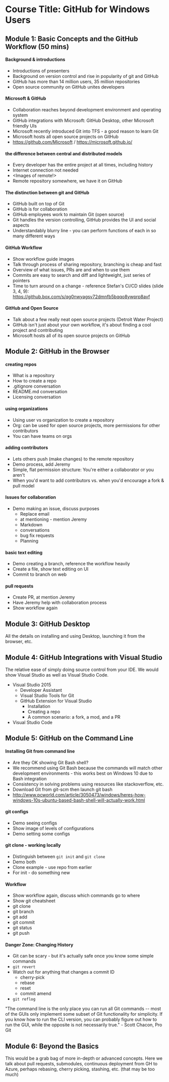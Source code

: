 # Course Title: GitHub for Windows Users
## Module 1: Basic Concepts and the GitHub Workflow (50 mins)

#### Background & introductions

- Introductions of presenters
- Background on version control and rise in popularity of git and GitHub
- GitHub has more than 14 million users, 35 million repositories
- Open source community on GitHub unites developers

#### Microsoft & GitHub

- Collaboration reaches beyond development environment and operating system
- GitHub integrations with Microsoft: GitHub Desktop, other Microsoft friendly UIs
- Microsoft recently introduced Git into TFS - a good reason to learn Git
- Microsoft hosts all open source projects on GitHub
- https://github.com/Microsoft / https://microsoft.github.io/

#### the difference between central and distributed models

- Every developer has the entire project at all times, including history
- Internet connection not needed
- <Images of remote!>
- Remote repository somewhere, we have it on GitHub

#### The distinction between git and GitHub

- GitHub built on top of Git
- GitHub is for collaboration
- GitHub employees work to maintain Git (open source)
- Git handles the version controlling, GitHub provides the UI and social aspects
- Understandably blurry line - you can perform functions of each in so many different ways

#### GitHub Workflow

- Show workflow guide images
- Talk through process of sharing repository, branching is cheap and fast
- Overview of what issues, PRs are and when to use them
- Commits are easy to search and diff and lightweight, just series of pointers
- Time to turn around on a change - reference Stefan's CI/CD slides (slide 3, 4, 9): https://github.box.com/s/qg0nwyagsv72dmnfb5bqqo8ywprp8avf

#### GitHub and Open Source

- Talk about a few really neat open source projects (Detroit Water Project)
- GitHub isn't just about your own workflow, it's about finding a cool project and contributing
- Microsoft hosts all of its open source projects on GitHub

## Module 2: GitHub in the Browser

#### creating repos

- What is a repository
- How to create a repo
- .gitignore conversation
- README.md conversation
- Licensing conversation

#### using organizations

- Using user vs organization to create a repository
- Org: can be used for open source projects, more permissions for other contributors
- You can have teams on orgs

#### adding contributors

- Lets others push (make changes) to the remote repository
- Demo process, add Jeremy
- Simple, flat permission structure: You're either a collaborator or you aren't
- When you'd want to add contributors vs. when you'd encourage a fork & pull model

#### Issues for collaboration

- Demo making an issue, discuss purposes
  - Replace email
  - at mentioning - mention Jeremy
  - Markdown
  - conversations
  - bug fix requests
  - Planning

#### basic text editing

- Demo creating a branch, reference the workflow heavily
- Create a file, show text editing on UI
- Commit to branch on web

#### pull requests

- Create PR, at mention Jeremy
- Have Jeremy help with collaboration process
- Show workflow again

## Module 3: GitHub Desktop
All the details on installing and using Desktop, launching it from the browser, etc.

## Module 4: GitHub Integrations with Visual Studio
The relative ease of simply doing source control from your IDE. We would show Visual Studio as well as Visual Studio Code.
- Visual Studio 2015
  - Developer Assistant
  - Visual Studio Tools for Git
  - GitHub Extension for Visual Studio
    - Installation
    - Creating a repo
    - A common scenario: a fork, a mod, and a PR
- Visual Studio Code


## Module 5: GitHub on the Command Line

#### Installing Git from command line

- Are they OK showing Git Bash shell?
- We recommend using Git Bash because the commands will match other development environments - this works best on Windows 10 due to Bash integration
- Consistency in solving problems using resources like stackoverflow, etc.
- Download Git from git-scm then launch git bash
- http://www.pcworld.com/article/3050473/windows/heres-how-windows-10s-ubuntu-based-bash-shell-will-actually-work.html

#### git configs

- Demo seeing configs
- Show image of levels of configurations
- Demo setting some configs

#### git clone - working locally

- Distinguish between `git init` and `git clone`
- Demo both
- Clone example - use repo from earlier
- For init - do something new

#### Workflow

- Show workflow again, discuss which commands go to where
- Show git cheatsheet
- git clone
- git branch
- git add
- git commit
- git status
- git push

#### Danger Zone: Changing History

- Git can be scary - but it's actually safe once you know some simple commands
- `git revert`
- Watch out for anything that changes a commit ID
  - cherry-pick
  - rebase
  - reset
  - commit amend
- `git reflog`  

"The command line is the only place you can run all Git commands -- most of the GUIs only implement some subset of Git functionality for simplicity. If you know how to run the CLI version, you can probably figure out how to run the GUI, while the opposite is not necessarily true." - Scott Chacon, Pro Git


## Module 6: Beyond the Basics
This would be a grab bag of more in-depth or advanced  concepts. Here we talk about pull requests, submodules, continuous deployment from GH to Azure, perhaps rebasing, cherry picking, stashing, etc. (that may be too much)
